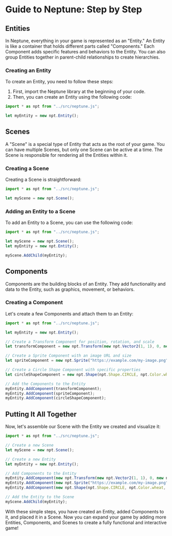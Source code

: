 # Guide to Neptune: Step by Step

## Entities

In Neptune, everything in your game is represented as an "Entity." An Entity is like a container that holds different parts called "Components." Each Component adds specific features and behaviors to the Entity. You can also group Entities together in parent-child relationships to create hierarchies.

### Creating an Entity

To create an Entity, you need to follow these steps:

1. First, import the Neptune library at the beginning of your code.
2. Then, you can create an Entity using the following code:

```javascript
import * as npt from "../src/neptune.js";

let myEntity = new npt.Entity();
```

## Scenes

A "Scene" is a special type of Entity that acts as the root of your game. You can have multiple Scenes, but only one Scene can be active at a time. The Scene is responsible for rendering all the Entities within it.

### Creating a Scene

Creating a Scene is straightforward:

```javascript
import * as npt from "../src/neptune.js";

let myScene = new npt.Scene();
```

### Adding an Entity to a Scene

To add an Entity to a Scene, you can use the following code:

```javascript
import * as npt from "../src/neptune.js";

let myScene = new npt.Scene();
let myEntity = new npt.Entity();

myScene.AddChild(myEntity);
```

## Components

Components are the building blocks of an Entity. They add functionality and data to the Entity, such as graphics, movement, or behaviors.

### Creating a Component

Let's create a few Components and attach them to an Entity:

```javascript
import * as npt from "../src/neptune.js";

let myEntity = new npt.Entity();

// Create a Transform Component for position, rotation, and scale
let transformComponent = new npt.Transform(new npt.Vector2(1, 1), 0, new npt.Vector2(1, 1));

// Create a Sprite Component with an image URL and size
let spriteComponent = new npt.Sprite("https://example.com/my-image.png", 1, 1);

// Create a Circle Shape Component with specific properties
let circleShapeComponent = new npt.Shape(npt.Shape.CIRCLE, npt.Color.wheat, true, { radius: 10, thickness: 4 });

// Add the Components to the Entity
myEntity.AddComponent(transformComponent);
myEntity.AddComponent(spriteComponent);
myEntity.AddComponent(circleShapeComponent);
```

## Putting It All Together

Now, let's assemble our Scene with the Entity we created and visualize it:

```javascript
import * as npt from "../src/neptune.js";

// Create a new Scene
let myScene = new npt.Scene();

// Create a new Entity
let myEntity = new npt.Entity();

// Add Components to the Entity
myEntity.AddComponent(new npt.Transform(new npt.Vector2(1, 1), 0, new npt.Vector2(1, 1)));
myEntity.AddComponent(new npt.Sprite("https://example.com/my-image.png", 1, 1));
myEntity.AddComponent(new npt.Shape(npt.Shape.CIRCLE, npt.Color.wheat, true, { radius: 10, thickness: 4 }));

// Add the Entity to the Scene
myScene.AddChild(myEntity);
```

With these simple steps, you have created an Entity, added Components to it, and placed it in a Scene. 
Now you can expand your game by adding more Entities, Components, and Scenes to create a fully functional and interactive game!